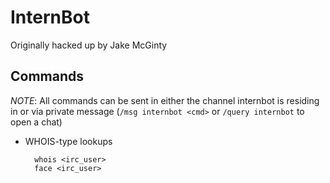 InternBot
=========
Originally hacked up by Jake McGinty

Commands
--------
*NOTE*: All commands can be sent in either the channel internbot is residing in or via private message (`/msg internbot <cmd>` or `/query internbot` to open a chat)

* WHOIS-type lookups
        
        whois <irc_user>
        face <irc_user>
